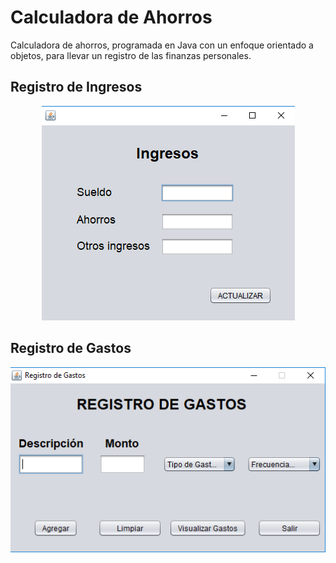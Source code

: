 # Calculadora de Ahorros
Calculadora de ahorros, programada en Java con un enfoque orientado a objetos, para llevar un registro de las finanzas personales.

## Registro de Ingresos
<p align="center"> 
<img src="https://github.com/jorgerodriguezm/calculadora-ahorros/blob/master/README_images/Registro%20de%20Ingresos.png">
</p>

## Registro de Gastos
<p align="center"> 
<img src="https://github.com/jorgerodriguezm/calculadora-ahorros/blob/master/README_images/Registro%20de%20Gastos.png">
</p>
